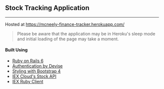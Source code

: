## Stock Tracking Application
---  
 
Hosted at https://mcneely-finance-tracker.herokuapp.com/
> Please be aware that the application may be in Heroku's sleep mode and initial loading of the page may take a moment.  


#### Built Using

  * [Ruby on Rails 6](https://rubyonrails.org/ "Ruby on Rail's Homepage")  
  * [Authentication by Devise](https://github.com/heartcombo/devise "Devise Gem Github Page")  
  * [Styling with Bootstrap 4](https://getbootstrap.com/ "Bootstrap's Homepage")  
  * [IEX Cloud's Stock API](https://iexcloud.io/ "IEX Cloud's Homepage")  
  * [IEX Ruby Client](https://github.com/dblock/iex-ruby-client "IEX Ruby Client Github Page")  
  
